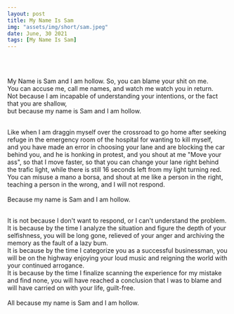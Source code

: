 ```yaml
---
layout: post
title: My Name Is Sam
img: "assets/img/short/sam.jpeg"
date: June, 30 2021
tags: [My Name Is Sam]
---
```

  
<br><br>
<div align="left">

My Name is Sam and I am hollow. So, you can blame your shit on me.<br>
You can accuse me, call me names, and watch me watch you in return.<br>
Not because I am incapable of understanding your intentions, or the fact that you are shallow,<br>
but because my name is Sam and I am hollow.<br> <br>

Like when I am draggin myself over the crossroad to go home after seeking refuge in the emergency room of the hospital for wanting to kill myself,<br>
and you have made an error in choosing your lane and are blocking the car behind you, and he is honking in protest, and you shout at me "Move your ass", so that I move faster, so that you can change your lane right behind the trafic light, while there is still 16 seconds left from my light turning red.<br>
You can misuse a mano a borsa, and shout at me like a person in the right, teaching a person in the wrong, and I will not respond. <br><br>
Because my name is Sam and I am hollow.<br><br>

It is not because I don't want to respond, or I can't understand the problem. It is because by the time I analyze the situation and figure the depth of your selfishness, you will be long gone, relieved of your anger and archiving the memory as the fault of a lazy bum. <br>
It is because by the time I categorize you as a successful businessman, you will be on the highway enjoying your loud music and reigning the world with your continued arrogance.<br>
It is because by the time I finalize scanning the experience for my mistake and find none, you will have reached a conclusion that I was to blame and will have carried on with your life, guilt-free.<br><br>
All because my name is Sam and I am hollow.<br>
  

</div>
<br><br>
<br><br>
<br><br>
<br><br>
<br><br>
<br><br> 
